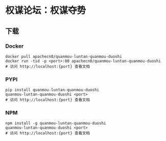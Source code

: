 # 权谋论坛：权谋夺势

## 下载

### Docker

```
docker pull apachecn0/quanmou-luntan-quanmou-duoshi
docker run -tid -p <port>:80 apachecn0/quanmou-luntan-quanmou-duoshi
# 访问 http://localhost:{port} 查看文档
```

### PYPI

```
pip install quanmou-luntan-quanmou-duoshi
quanmou-luntan-quanmou-duoshi <port>
# 访问 http://localhost:{port} 查看文档
```

### NPM

```
npm install -g quanmou-luntan-quanmou-duoshi
quanmou-luntan-quanmou-duoshi <port>
# 访问 http://localhost:{port} 查看文档
```